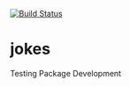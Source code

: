 [![Build Status](https://travis-ci.org/zone-connect/jokes.svg?branch=master)](https://travis-ci.org/zone-connect/jokes)

# jokes
Testing Package Development
